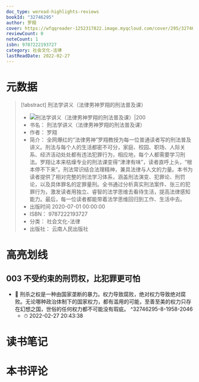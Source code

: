 ```yaml
---
doc_type: weread-highlights-reviews
bookId: "32746295"
author: 罗翔
cover: https://wfqqreader-1252317822.image.myqcloud.com/cover/295/32746295/t7_32746295.jpg
reviewCount: 0
noteCount: 1
isbn: 9787222193727
category: 社会文化-法律
lastReadDate: 2022-02-27
---
```

# 元数据
> [!abstract] 刑法学讲义（法律男神罗翔的刑法普及课）
> - ![ 刑法学讲义（法律男神罗翔的刑法普及课）|200](https://wfqqreader-1252317822.image.myqcloud.com/cover/295/32746295/t7_32746295.jpg)
> - 书名： 刑法学讲义（法律男神罗翔的刑法普及课）
> - 作者： 罗翔
> - 简介： 全网爆红的“法律男神”罗翔教授为每一位普通读者写的刑法普及讲义。刑法与每个人的生活都密不可分，家庭、校园、职场、人际关系、经济活动处处都有违法犯罪行为，相应地，每个人都需要学习刑法。罗翔让本来枯燥专业的刑法课变得“津津有味”，读者直呼上头，“根本停不下来”。刑法常识结合法理精神，兼具法律与人文的力量。本书为读者提供了相对完整的刑法学习体系，涵盖刑法演变、犯罪论、刑罚论，以及具体罪名的定罪量刑。全书通过分析真实刑法案件、张三的犯罪行为，激发读者用独立、睿智的法学思维去看待生活，提高法律感知能力。最后，每一位读者都能带着法学思维回归到工作、生活中去。
> - 出版时间 2020-07-01 00:00:00
> - ISBN： 9787222193727
> - 分类： 社会文化-法律
> - 出版社： 云南人民出版社

# 高亮划线

## 003 不受约束的刑罚权，比犯罪更可怕


- 📌 刑杀之权是一种由国家垄断的暴力。权力导致腐败，绝对权力导致绝对腐败。无论哪种政治体制下的国家权力，都有滥用的可能，至善至美的权力只存在幻想之国，世俗的任何权力都不可能没有瑕疵。 ^32746295-8-1958-2046
    - ⏱ 2022-02-27 20:43:38 
# 读书笔记

# 本书评论
